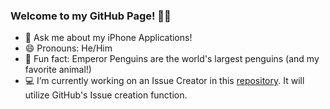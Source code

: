 ### Welcome to my GitHub Page! 👋😄
- 💬 Ask me about my iPhone Applications!
- 😄 Pronouns: He/Him
- 🐧 Fun fact: Emperor Penguins are the world's largest penguins (and my favorite animal!)
- 💻 I’m currently working on an Issue Creator in this [repository](https://github.com/JordanIKlein/Issue_Creator). It will utilize GitHub's Issue creation function.

<!--
Here are some ideas to get you started:

- 🔭 I’m currently working on ...
- 🌱 I’m currently learning ...
- 👯 I’m looking to collaborate on ...
- 🤔 I’m looking for help with ...
-->
